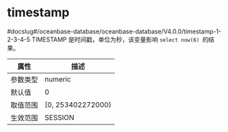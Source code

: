 timestamp 
==============================
#docslug#/oceanbase-database/oceanbase-database/V4.0.0/timestamp-1-2-3-4-5
TIMESTAMP 是时间戳，单位为秒，该变量影响 `select now(6) `的结果。


| **属性** |       **描述**       |
|--------|--------------------|
| 参数类型   | numeric            |
| 默认值    | 0                  |
| 取值范围   | \[0, 253402272000) |
| 生效范围   | SESSION            |



